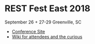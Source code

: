# REST Fest East 2018

September 26 + 27-29 Greenville, SC

* [Conference Site](https://2018.restfest.org/east/)
* [Wiki for attendees and the curious](https://github.com/RESTFest/2018-Greenville/wiki)
